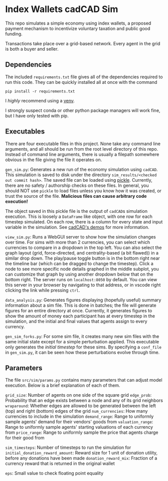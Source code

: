 # Index Wallets cadCAD Sim

This repo simulates a simple economy using index wallets, a proposed payment mechanism to incentivize voluntary taxation and public good funding.

Transactions take place over a grid-based network. Every agent in the grid is both a buyer and seller.

## Dependencies

The included `requirements.txt` file gives all of the dependencies required to run this code. They can be quickly installed all at once with the command

```
pip install -r requirements.txt
```

I _highly_ recommend using a [venv](https://docs.python.org/3/library/venv.html).

I strongly suspect conda or other python package managers will work fine, but I have only tested with pip.

## Executables

There are four executable files in this project. None take any command line arguments, and all should be run from the root level directory of this repo. Instead of command line arguments, there is usually a filepath somewhere obvious in the file giving the file it operates on.

`gen_sim.py`: Generates a new run of the economy simulation using `cadCAD`. This simulation is saved to disk under the directory `sim_results/<checked out commit hash>`. The saved file can be loaded using [pickle](https://docs.python.org/3/library/pickle.html). Currently, there are no safety / authorship checks on these files. In general, you should NOT use `pickle` to load files unless you know how it was created, or trust the source of the file. **Malicious files can cause arbitrary code execution!**

The object saved in this pickle file is the output of `cadCAD`s simulation execution. This is loosely a `DataFrame` like object, with one row for each timestep simulated. On each row, there is a column for every state and input variable in the simulation. See [cadCAD's demos](https://github.com/cadCAD-org/demos) for more information.

`view_sim.py`: Runs a WebGUI server to show how the simulation changes over time. For sims with more than 2 currencies, you can select which currencies to compare in a dropdown in the top left. You can also select the graph layout (grid, force-directed, and centrality-based (a bit flawed)) in a similar drop down. The play/pause toggle button is in the bottom right near the timeline bar (which can be dragged to change the timestep). Click a node to see more specific node details graphed in the middle subplot, you can customize that graph by using another dropdown below that on the bottom right. The server runs on `localhost:8050` by default. You can view this server in your browser by navigating to that address, or in vscode right clicking the link while pressing `ctrl`.

`data_analysis.py`: Generates figures displaying (hopefully useful) summary information about a sim file. This is done in batches; the file will generate figures for an entire directory at once. Currently, it generates figures to show the amount of money each participant has at every timestep in the simulation, and the initial and final values that agents assign to every currency.

`gen_sim_forks.py`: For some sim file, it creates many new sim files with the same initial state except for a simple perturbation applied. This executable only generates the _initial timestep_ for these sims. By specifying a `conf_file` in `gen_sim.py`, it can be seen how these perturbations evolve through time.

## Parameters

The file `src/sim/params.py` contains many parameters that can adjust model execution. Below is a brief explanation of each of them.

`grid_size`: Number of agents on one side of the square grid
`edge_prob`: Probability that an edge exists between a node and any of its grid neighbors
`wraparound`: Whether edges are allowed to be generated between the left (top) and right (bottom) edges of the grid
`num_currencies`: How many currencies to include in the simulation
`demand_range`: Range to uniformly sample agents' demand for their vendors' goods from
`valuation_range`: Range to uniformly sample agents' starting valuations of each currency from
`price_range`: Range to uniformly sample the price that agents charge for their good from

`sim_timesteps`: Number of timesteps to run the simulation for
`initial_donation_reward_amount`: Reward size for 1 unit of donation utility, before any donations have been made
`donation_reward_mix`: Fraction of a currency reward that is returned in the original wallet

`eps`: Small value to check floating point equality
